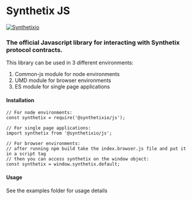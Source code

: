 # Synthetix JS

[![Synthetixio](https://circleci.com/gh/Synthetixio/js.svg?style=svg)](https://github.com/Synthetixio/js)

### The official Javascript library for interacting with Synthetix protocol contracts.

This library can be used in 3 different environments:

1. Common-js module for node environments
2. UMD module for browser environments
3. ES module for single page applications

#### Installation

```
// For node environments:
const synthetix = require('@synthetixio/js');

// For single page applications:
import synthetix from '@synthetixio/js';

// For browser environments:
// after running npm build take the index.browser.js file and put it in a script tag
// then you can access synthetix on the window object:
const synthetix = window.synthetix.default;
```

#### Usage

See the examples folder for usage details
